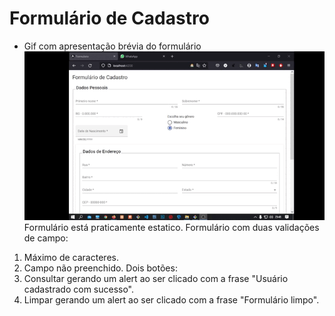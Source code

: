 # Formulário de Cadastro

* Gif com apresentação brévia do formulário
![Gif](gif/../gif-exemple-readme/exemple.gif)
Formulário está praticamente estatico.
Formulário com duas validações de campo:
1. Máximo de caracteres.
2. Campo não preenchido.
Dois botões:
1. Consultar gerando um alert ao ser clicado com a frase "Usuário cadastrado com sucesso".
2. Limpar gerando um alert ao ser clicado com a frase "Formulário limpo".
